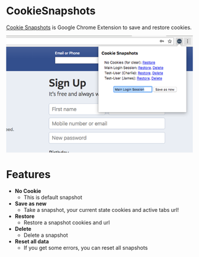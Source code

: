 # CookieSnapshots
[Cookie Snapshots](https://chrome.google.com/webstore/detail/cookie-snapshots/ooclnkkjgmancflgfibomlfacdafeklh) is Google Chrome Extension to save and restore cookies.


<img src="/img/screenshot.png">

# Features

- **No Cookie**
  - This is default snapshot
- **Save as new**
  - Take a snapshot, your current state cookies and active tabs url!
- **Restore**
  - Restore a snapshot cookies and url
- **Delete**
  - Delete a snapshot
- **Reset all data**
  - If you get some errors, you can reset all snapshots




